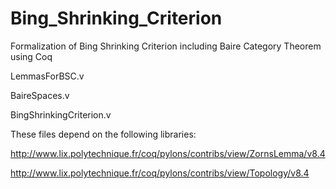 # Bing_Shrinking_Criterion
Formalization of Bing Shrinking Criterion including Baire Category Theorem using Coq

LemmasForBSC.v

BaireSpaces.v

BingShrinkingCriterion.v

These files depend on the following libraries:

http://www.lix.polytechnique.fr/coq/pylons/contribs/view/ZornsLemma/v8.4

http://www.lix.polytechnique.fr/coq/pylons/contribs/view/Topology/v8.4

